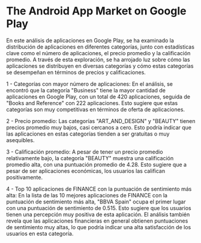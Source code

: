 # The Android App Market on Google Play
 
En este análisis de aplicaciones en Google Play, se ha examinado la distribución de aplicaciones en diferentes categorías, junto con estadísticas clave como el número de aplicaciones, el precio promedio y la calificación promedio. A través de esta exploración, se ha arrojado luz sobre cómo las aplicaciones se distribuyen en diversas categorías y cómo estas categorías se desempeñan en términos de precios y calificaciones.

1 - Categorías con mayor número de aplicaciones: En el análisis, se encontró que la categoría "Business" tiene la mayor cantidad de aplicaciones en Google Play, con un total de 420 aplicaciones, seguida de "Books and Reference" con 222 aplicaciones. Esto sugiere que estas categorías son muy competitivas en términos de oferta de aplicaciones.

2 - Precio promedio: Las categorías "ART_AND_DESIGN" y "BEAUTY" tienen precios promedio muy bajos, casi cercanos a cero. Esto podría indicar que las aplicaciones en estas categorías tienden a ser gratuitas o muy asequibles.

3 - Calificación promedio: A pesar de tener un precio promedio relativamente bajo, la categoría "BEAUTY" muestra una calificación promedio alta, con una puntuación promedio de 4.28. Esto sugiere que a pesar de ser aplicaciones económicas, los usuarios las califican positivamente.

4 - Top 10 aplicaciones de FINANCE con la puntuación de sentimiento más alta: En la lista de las 10 mejores aplicaciones de FINANCE con la puntuación de sentimiento más alta, "BBVA Spain" ocupa el primer lugar con una puntuación de sentimiento de 0.515. Esto sugiere que los usuarios tienen una percepción muy positiva de esta aplicación. El análisis también revela que las aplicaciones financieras en general obtienen puntuaciones de sentimiento muy altas, lo que podría indicar una alta satisfacción de los usuarios en esta categoría.
